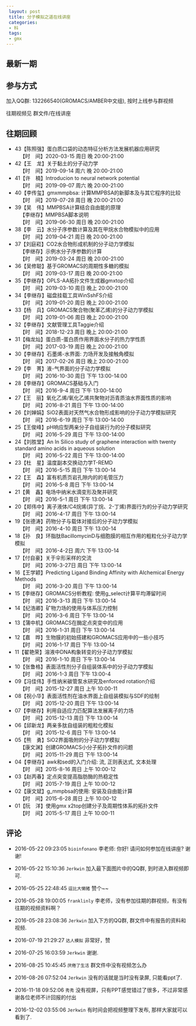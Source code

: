 ```yaml
---
 layout: post
 title: 分子模拟之道在线讲座
 categories:
 - 科
 tags:
 - gmx
---
```


## 最新一期

## 参与方式

加入QQ群: 132266540(GROMACS/AMBER中文组), 按时上线参与群视频

往期视频见 群文件/在线讲座

## 往期回顾

- 43【陈照强】蛋白质口袋的动态特征分析方法发展机器应用研究<br>&emsp;【时　间】2020-03-15 周日 晚 20:00-21:00
- 42【王　龙】关于黏土的分子动力学<br>&emsp;【时　间】2019-09-14 周六 晚 20:00-21:00
- 41【许　楠】Introducion to neural network potential<br>&emsp;【时　间】2019-09-07 周六 晚 20:00-21:00
- 40【李传玺】gmxmmpbsa: 计算MMPBSA的新脚本及与其它程序的比较<br>&emsp;【时　间】2019-07-28 周日 晚 20:00-21:00
- 39【吴　伟】MMPBSA计算结合自由能的原理<br>&emsp;【李继存】MMPBSA脚本说明<br>&emsp;【时　间】2019-06-30 周日 晚 20:00-21:00
- 38【李　云】水分子序参数计算及其在甲烷水合物模拟中的应用<br>&emsp;【时　间】2019-04-21 周日 晚 20:00-21:00
- 37【刘庭崧】CO2水合物形成机制的分子动力学模拟<br>&emsp;【李继存】示例水分子序参数的计算<br>&emsp;【时　间】2019-03-24 周日 晚 20:00-21:00
- 36【吴修聪】基于GROMACS的周期性多糖的模拟<br>&emsp;【时　间】2019-03-17 周日 晚 20:00-21:00
- 35【李继存】OPLS-AA拓扑文件生成器gmxtop介绍<br>&emsp;【时　间】2019-03-10 周日 晚上 20:00-21:00
- 34【李继存】磁盘挂载工具WinSshFS介绍<br>&emsp;【时　间】2019-01-20 周日 晚上 20:00-21:00
- 33【杨　兵】GROMACS聚合物(聚苯乙烯)的分子动力学模拟<br>&emsp;【时　间】2019-01-06 周日 晚上 20:00-21:00
- 32【李继存】文献管理工具Taggie介绍<br>&emsp;【时　间】2018-12-23 周日 晚上 20:00-21:00
- 31【梅龙灿】蛋白质-蛋白质作用界面水分子的热力学性质<br>&emsp;【时　间】2017-03-19 周日 晚上 20:00-21:00
- 30【李继存】石墨烯-水界面: 力场开发及接触角模拟<br>&emsp;【时　间】2017-02-26 周日 晚上 20:00-21:00
- 29【李　菁】液-气界面的分子动力学模拟<br>&emsp;【时　间】2016-10-30 周日 下午 13:00-14:00
- 28【李继存】GROMACS基础与入门<br>&emsp;【时　间】2016-9-4 周日 下午 13:00-14:00
- 27【王　丽】氧化乙烯/氧化乙烯共聚物对沥青质油水界面性质的影响<br>&emsp;【时　间】2016-8-21 周日 下午 13:00-14:00
- 26【刘婵娟】SiO2表面对天然气水合物形成影响的分子动力学模拟研究<br>&emsp;【时　间】2016-6-19 周日 下午 13:00-14:00
- 25【王俊峰】pH响应型两亲分子自组装行为的分子模拟研究<br>&emsp;【时　间】2016-5-29 周日 下午 13:00-14:00
- 24【刘胜堂】An In Silico study of graphene interaction with twenty standard amino acids in aqueous solution<br>&emsp;【时　间】2016-5-22 周日 下午 13:00-14:00
- 23【杜　星】温度副本交换动力学T-REMD<br>&emsp;【时　间】2016-5-15 周日 下午 13:00-14
- 22【王　森】富有机质页岩孔隙内的的毛管压力<br>&emsp;【时　间】2016-5-8 周日 下午 13:00-14
- 21【黄　鑫】电场中纳米水滴变形及聚并研究<br>&emsp;【时　间】2016-5-1 周日 下午 13:00-14
- 20【郑伟中】离子液体/C4烷烯(异丁烷、2-丁烯)界面行为的分子动力学研究<br>&emsp;【时　间】2016-4-17 周日 下午 13:00-14
- 19【张德涛】药物分子与载体对接后的分子动力学模拟<br>&emsp;【时　间】2016-4-10 周日 下午 13:00-14
- 18【孙　良】环脂肽BacillomycinD与细胞膜的相互作用的粗粒化分子动力学模拟<br>&emsp;【时　间】2016-4-2日 周六 下午 13:00-14
- 17【付自豪】关于伞形采样的交流<br>&emsp;【时　间】2016-3-27日 周日 下午 13:00-14
- 16【王学颖】Predicting Ligand Binding Affinity with Alchemical Energy Methods<br>&emsp;【时　间】2016-3-20 周日 下午 13:00-14
- 15【李继存】GROMACS分析教程: 使用g_select计算平均滞留时间<br>&emsp;【时　间】2016-3-13 周日 下午 13:00-14
- 14【纪浩卿】矿物力场的使用与体系压力控制<br>&emsp;【时　间】2016-3-6 周日 下午 13:00-14
- 13【蒲中机】GROMACS在酶定点突变中的应用<br>&emsp;【时　间】2016-1-31 周日 下午 13:00-14
- 12【嘉　晔】生物膜的初始搭建和GROMACS应用中的一些小技巧<br>&emsp;【时　间】2016-1-17 周日 下午 13:00-14
- 11【翟艳荣】溶液中DNA构象转变的分子动力学模拟<br>&emsp;【时　间】2016-1-10 周日 下午 13:00-14
- 10【张鲁格】表面活性剂分子自组装体系中的分子动力学模拟<br>&emsp;【时　间】2016-1-3 周日 下午 13:00-4
- 09【冯佳伟】手性纳米碳管泵水研究及enforced rotation介绍<br>&emsp;【时　间】2015-12-27 周日 上午 10:00-11
- 08【祝小华】表面活性剂在油水界面上自组装模拟与SDF的绘制<br>&emsp;【时　间】2015-12-20 周日 下午 13:00-14
- 07【李继存】利用自适应力匹配算法发展离子的力场<br>&emsp;【时　间】2015-12-13 周日 下午 13:00-14
- 06【邱新龙】两亲多肽自组装的粗粒化模拟<br>&emsp;【时　间】2015-12-6 周日 下午 13:00-14
- 05【熊　勇】SiO2界面吸附的分子动力学模拟<br>&emsp;【康文渊】创建GROMACS小分子拓扑文件的问题<br>&emsp;【时　间】2015-11-29 周日 下午 13:00-14
- 04【李继存】awk和sed的入门介绍: 流, 正则表达式, 文本处理<br>&emsp;【时　间】2015-8-16 周日 上午 10:00-12
- 03【赵丙春】定点突变提高脂肪酶的热稳定性<br>&emsp;【时　间】2015-7-19 周日 上午 10:00-12
- 02【康文斌】g_mmpbsa的使用: 安装及自由能计算<br>&emsp;【时　间】2015-6-28 周日 上午 10:00-12
- 01【阮　洋】使用gmx x2top创建分子及周期性体系的拓扑文件<br>&emsp;【时　间】2015-5-17 周日 上午 10:00-11

## 评论

- 2016-05-22 09:23:05 `bioinfonano` 李老师: 你好! 请问如何参加在线讲座? 谢谢!
- 2016-05-22 15:10:36 `Jerkwin` 加入最下面图片中的QQ群, 到时进入群视频即可.

- 2016-05-25 22:48:45 `逗比大懒猪` 赞个~~

- 2016-05-28 19:00:05 `franklinly` 李老师，没有参加往期的群视频，有没有往期的视频资料啊？
- 2016-05-28 23:08:36 `Jerkwin` 加入下方的QQ群, 群文件中有报告的资料和视频.

- 2016-07-19 21:29:27 `达人模拟` 非常好，赞
- 2016-07-25 16:03:59 `Jerkwin` 谢谢.

- 2016-08-25 10:45:45 `厌倦了生活` 群文件中没有视频怎么办
- 2016-08-26 07:52:04 `Jerkwin` 没有的话就是当时没有录屏, 只能看ppt了.

- 2016-11-18 09:52:06 `秀秀` 没有视屏，只有PPT感觉错过了很多，不过非常感谢各位老师不计回报的付出
- 2016-12-02 03:55:06 `Jerkwin` 有时间会把视频整理下发布, 那样大家就可以看到了.
